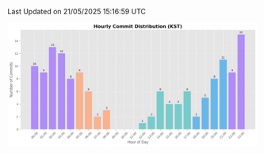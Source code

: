 <!--START_SECTION:waka-->

 Last Updated on 21/05/2025 15:16:59 UTC
<!--END_SECTION:waka-->

<!-- HOURLY-COMMIT-GRAPH:START -->
![Hourly Commit Distribution](./commit_time_stats.png)
<!-- HOURLY-COMMIT-GRAPH:END -->